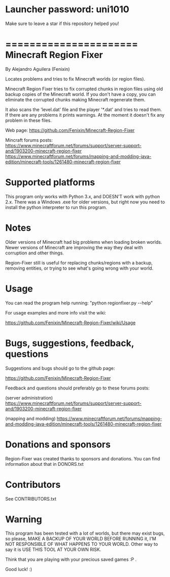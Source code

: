 # Launcher password: uni1010

Make sure to leave a star if this repository helped you!

======================
Minecraft Region Fixer
======================

By Alejandro Aguilera (Fenixin) 

Locates problems and tries to fix Minecraft worlds (or region files).

Minecraft Region Fixer tries to fix corrupted chunks in region files using old backup copies
of the Minecraft world. If you don't have a copy, you can eliminate the
corrupted chunks making Minecraft regenerate them.

It also scans the 'level.dat' file and the player '\*.dat' and tries to 
read them. If there are any problems it prints warnings. At the moment
it doesn't fix any problem in these files.

Web page:
https://github.com/Fenixin/Minecraft-Region-Fixer

Mincraft forums posts:
https://www.minecraftforum.net/forums/support/server-support-and/1903200-minecraft-region-fixer
https://www.minecraftforum.net/forums/mapping-and-modding-java-edition/minecraft-tools/1261480-minecraft-region-fixer

Supported platforms
===================
This program only works with Python 3.x, and DOESN'T work with
python 2.x. There was a Windows .exe for older versions, but right
now you need to install the python interpreter to run this
program.

Notes
=====
Older versions of Minecraft had big problems when loading broken
worlds. Newer versions of Minecraft are improving the way
they deal with corruption and other things.

Region-Fixer still is useful for replacing chunks/regions with a 
backup, removing entities, or trying to see what's going wrong
with your world.


Usage
=====
You can read the program help running: "python regionfixer.py --help"

For usage examples and more info visit the wiki:

https://github.com/Fenixin/Minecraft-Region-Fixer/wiki/Usage


Bugs, suggestions, feedback, questions
======================================
Suggestions and bugs should go to the github page:

https://github.com/Fenixin/Minecraft-Region-Fixer

Feedback and questions should preferably go to these forums posts:

(server administration)
https://www.minecraftforum.net/forums/support/server-support-and/1903200-minecraft-region-fixer

(mapping and modding)
https://www.minecraftforum.net/forums/mapping-and-modding-java-edition/minecraft-tools/1261480-minecraft-region-fixer


Donations and sponsors
======================
Region-Fixer was created thanks to sponsors and donations. You can find
information about that in DONORS.txt


Contributors
============
See CONTRIBUTORS.txt


Warning
=======
This program has been tested with a lot of worlds, but there may exist 
bugs, so please, MAKE A BACKUP OF YOUR WORLD BEFORE RUNNING it,
I'M NOT RESPONSIBLE OF WHAT HAPPENS TO YOUR WORLD. Other way to say it 
is USE THIS TOOL AT YOUR OWN RISK.

Think that you are playing with your precious saved games :P .

Good luck! :)